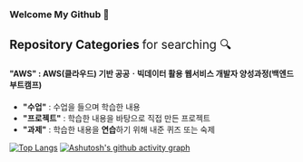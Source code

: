 ### Welcome My Github 👋

## <strong>Repository Categories</strong> <span style="font-weight:normal">for searching 🔍</span>

#### **"AWS"**  : AWS(클라우드) 기반 공공ㆍ빅데이터 활용 웹서비스 개발자 양성과정(백엔드 부트캠프)
  - **"수업"**  : 수업을 들으며 학습한 내용
  - **"프로젝트"**  : 학습한 내용을 바탕으로 직접 만든 프로젝트
  - **"과제"**  : 학습한 내용을 **연습**하기 위해 내준 퀴즈 또는 숙제

[![Top Langs](https://github-readme-stats.vercel.app/api/top-langs/?username=SeongGwangJu)](https://github.com/anuraghazra/github-readme-stats)
[![Ashutosh's github activity graph](https://github-readme-activity-graph.vercel.app/graph?username=SeongGwangJu&theme=high-contrast)](https://github.com/ashutosh00710/github-readme-activity-graph)
